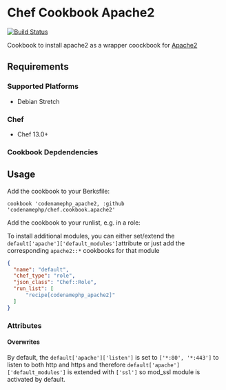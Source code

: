 # Chef Cookbook Apache2
[![Build Status](https://travis-ci.org/codenamephp/chef.cookbook.apache2.svg?branch=dev)](https://travis-ci.org/codenamephp/chef.cookbook.apache2)

Cookbook to install apache2 as a wrapper coockbook for [Apache2][apache2_github]

## Requirements

### Supported Platforms

- Debian Stretch

### Chef

- Chef 13.0+

### Cookbook Depdendencies

## Usage

Add the cookbook to your Berksfile:

```
cookbook 'codenamephp_apache2, :github 'codenamephp/chef.cookbook.apache2'
```

Add the cookbook to your runlist, e.g. in a role:

To install additional modules, you can either set/extend the `default['apache']['default_modules']`attribute or just
add the corresponding `apache2::*` cookbooks for that module

```json
{
  "name": "default",
  "chef_type": "role",
  "json_class": "Chef::Role",
  "run_list": [
	  "recipe[codenamephp_apache2]"
  ]
}
```

### Attributes

#### Overwrites

By default, the `default['apache']['listen']` is set to `['*:80', '*:443']` to listen to both http and https
and therefore `default['apache']['default_modules']` is extended with `['ssl']` so mod_ssl module is activated by default.

[apache2_github]: https://github.com/sous-chefs/apache2
